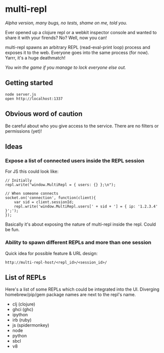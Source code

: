 multi-repl
==========

_Alpha version, many bugs, no tests, shame on me, told you._

Ever opened up a clojure repl or a webkit inspector console and
wanted to share it with your firends? No? Well, now you can!

multi-repl spawns an arbitrary REPL (read-eval-print loop) process
and exposes it to the web. Everyone goes into the same process (for
now). Yarrr, it's a huge deathmatch!

_You win the game if you manage to lock everyone else out._

Getting started
---------------

    node server.js
    open http://localhost:1337

Obvious word of caution
-----------------------

Be careful about who you give access to the service.
There are no filters or permissions (yet)!

Ideas
-----

### Expose a list of connected users inside the REPL session

For JS this could look like:

    // Initially
    repl.write("window.MultiRepl = { users: {} };\n");

    // When someone connects
    socket.on('connection', function(client){
        var sid = client.sessionId;
        repl.write('window.MultiRepl.users[' + sid + '] = { ip: '1.2.3.4' }';');
    });

Basically it's about exposing the nature of multi-repl inside the repl.
Could be fun.

### Ability to spawn different REPLs and more than one session

Quick idea for possible feature & URL design:

    http://multi-repl-host/<repl_id>/<session_id>/

List of REPLs
-------------

Here's a list of some REPLs which could be integrated into the UI.
Diverging homebrew/pip/gem package names are next to the repl's name.

- clj (clojure)
- ghci (ghc)
- ipython
- irb (ruby)
- js (spidermonkey)
- node
- python
- sbcl
- v8

